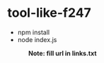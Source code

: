 # tool-like-f247

<ul>
  <li>npm install</li>
  <li>node index.js</li>
<ul>
  
<b>Note: fill url in links.txt</b>
